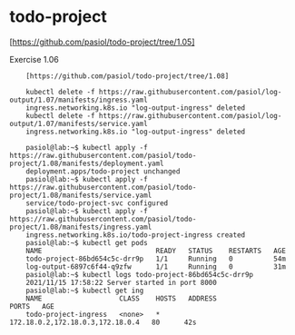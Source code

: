 # todo-project

[https://github.com/pasiol/todo-project/tree/1.05]

Exercise 1.06

        [https://github.com/pasiol/todo-project/tree/1.08]

        kubectl delete -f https://raw.githubusercontent.com/pasiol/log-output/1.07/manifests/ingress.yaml
        ingress.networking.k8s.io "log-output-ingress" deleted
        kubectl delete -f https://raw.githubusercontent.com/pasiol/log-output/1.07/manifests/service.yaml
        ingress.networking.k8s.io "log-output-ingress" deleted
    
        pasiol@lab:~$ kubectl apply -f https://raw.githubusercontent.com/pasiol/todo-project/1.08/manifests/deployment.yaml
        deployment.apps/todo-project unchanged
        pasiol@lab:~$ kubectl apply -f https://raw.githubusercontent.com/pasiol/todo-project/1.08/manifests/service.yaml
        service/todo-project-svc configured
        pasiol@lab:~$ kubectl apply -f https://raw.githubusercontent.com/pasiol/todo-project/1.08/manifests/ingress.yaml
        ingress.networking.k8s.io/todo-project-ingress created
        pasiol@lab:~$ kubectl get pods
        NAME                            READY   STATUS    RESTARTS   AGE
        todo-project-86bd654c5c-drr9p   1/1     Running   0          54m
        log-output-6897c6f44-q9zfw      1/1     Running   0          31m
        pasiol@lab:~$ kubectl logs todo-project-86bd654c5c-drr9p
        2021/11/15 17:58:22 Server started in port 8000
        pasiol@lab:~$ kubectl get ing
        NAME                   CLASS    HOSTS   ADDRESS                            PORTS   AGE
        todo-project-ingress   <none>   *       172.18.0.2,172.18.0.3,172.18.0.4   80      42s
